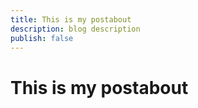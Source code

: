 ```yaml
---
title: This is my postabout
description: blog description
publish: false
---
```


# This is my postabout
